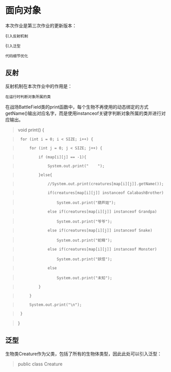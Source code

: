 # 面向对象

  本次作业是第三次作业的更新版本：
  
    引入反射机制
    
    引入泛型
    
    代码细节优化

## 反射

  反射机制在本次作业中的作用是：
  
    在运行时判断对象所属的类

  在战场BattleField类的print函数中，每个生物不再使用的动态绑定的方式getName()输出对应名字，而是使用instanceof关键字判断对象所属的类并进行对应输出。
  
  
  >void print() {
  
  >      for (int i = 0; i < SIZE; i++) {
  
  >          for (int j = 0; j < SIZE; j++) {
  
  >              if (map[i][j] == -1){
  
  >                  System.out.print("    ");
  
  >              }else{
  
  >                  //System.out.print(creatures[map[i][j]].getName());
  
  >                  if(creatures[map[i][j]] instanceof CalabashBrother)
  
  >                      System.out.print("葫芦娃");
  
  >                  else if(creatures[map[i][j]] instanceof Grandpa)
  
  >                      System.out.print("爷爷");
  
  >                  else if(creatures[map[i][j]] instanceof Snake)
  
  >                      System.out.print("蛇精");
  
  >                  else if(creatures[map[i][j]] instanceof Monster)
  
  >                      System.out.print("妖怪");
  
  >                  else
  
  >                      System.out.print("未知");
  
  >              }
  
  >          }
  
  >          System.out.print("\n");
  
  >      }
  
  >  }

## 泛型

  生物类Creature作为父类，包括了所有的生物体类型，因此此处可以引入泛型：
  
  > public class Creature <T> 


